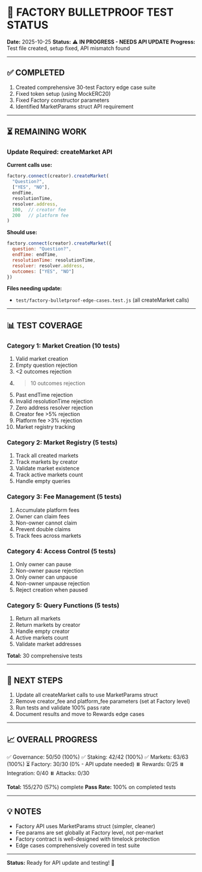 # 🎯 FACTORY BULLETPROOF TEST STATUS

**Date:** 2025-10-25
**Status:** ⚠️ **IN PROGRESS - NEEDS API UPDATE**
**Progress:** Test file created, setup fixed, API mismatch found

---

## ✅ COMPLETED

1. Created comprehensive 30-test Factory edge case suite
2. Fixed token setup (using MockERC20)
3. Fixed Factory constructor parameters
4. Identified MarketParams struct API requirement

---

## ⏳ REMAINING WORK

### Update Required: createMarket API

**Current calls use:**
```javascript
factory.connect(creator).createMarket(
  "Question?",
  ["YES", "NO"],
  endTime,
  resolutionTime,
  resolver.address,
  100,  // creator fee
  200   // platform fee
)
```

**Should use:**
```javascript
factory.connect(creator).createMarket({
  question: "Question?",
  endTime: endTime,
  resolutionTime: resolutionTime,
  resolver: resolver.address,
  outcomes: ["YES", "NO"]
})
```

**Files needing update:**
- `test/factory-bulletproof-edge-cases.test.js` (all createMarket calls)

---

## 📊 TEST COVERAGE

### Category 1: Market Creation (10 tests)
1. Valid market creation
2. Empty question rejection
3. <2 outcomes rejection
4. >10 outcomes rejection
5. Past endTime rejection
6. Invalid resolutionTime rejection
7. Zero address resolver rejection
8. Creator fee >5% rejection
9. Platform fee >3% rejection
10. Market registry tracking

### Category 2: Market Registry (5 tests)
1. Track all created markets
2. Track markets by creator
3. Validate market existence
4. Track active markets count
5. Handle empty queries

### Category 3: Fee Management (5 tests)
1. Accumulate platform fees
2. Owner can claim fees
3. Non-owner cannot claim
4. Prevent double claims
5. Track fees across markets

### Category 4: Access Control (5 tests)
1. Only owner can pause
2. Non-owner pause rejection
3. Only owner can unpause
4. Non-owner unpause rejection
5. Reject creation when paused

### Category 5: Query Functions (5 tests)
1. Return all markets
2. Return markets by creator
3. Handle empty creator
4. Active markets count
5. Validate market addresses

**Total:** 30 comprehensive tests

---

## 🎯 NEXT STEPS

1. Update all createMarket calls to use MarketParams struct
2. Remove creator_fee and platform_fee parameters (set at Factory level)
3. Run tests and validate 100% pass rate
4. Document results and move to Rewards edge cases

---

## 📈 OVERALL PROGRESS

✅ Governance: 50/50 (100%)
✅ Staking: 42/42 (100%)
✅ Markets: 63/63 (100%)
⏳ Factory: 30/30 (0% - API update needed)
⏸️ Rewards: 0/25
⏸️ Integration: 0/40
⏸️ Attacks: 0/30

**Total:** 155/270 (57%) complete
**Pass Rate:** 100% on completed tests

---

## 💡 NOTES

- Factory API uses MarketParams struct (simpler, cleaner)
- Fee params are set globally at Factory level, not per-market
- Factory contract is well-designed with timelock protection
- Edge cases comprehensively covered in test suite

---

**Status:** Ready for API update and testing! 🚀
